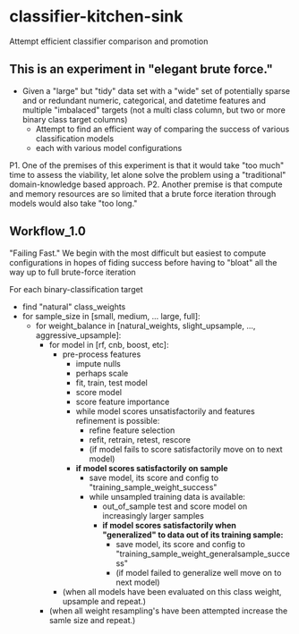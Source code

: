 # classifier-kitchen-sink
Attempt efficient classifier comparison and promotion

## This is an experiment in "elegant brute force."
- Given a "large" but "tidy" data set with a "wide" set of potentially sparse and or redundant numeric, categorical, and datetime features and multiple "imbalaced" targets (not a multi class column, but two or more binary class target columns)
  - Attempt to find an efficient way of comparing the success of various classification models 
  -   each with various model configurations

P1. One of the premises of this experiment is that it would take "too much" time to assess the viability, let alone solve the problem using a "traditional" domain-knowledge based approach.
P2. Another premise is that compute and memory resources are so limited that a brute force iteration through models would also take "too long."

## Workflow_1.0
"Failing Fast." We begin with the most difficult but easiest to compute configurations in hopes of fiding success before having to "bloat" all the way up to full brute-force iteration

For each binary-classification target
- find "natural" class_weights
- for sample_size in [small, medium, ... large, full]:
  - for weight_balance in [natural_weights, slight_upsample, ..., aggressive_upsample]:
    - for model in [rf, cnb, boost, etc]:
      - pre-process features
        - impute nulls
        - perhaps scale
        - fit, train, test model
        - score model
        - score feature importance
        - while model scores unsatisfactorily and features refinement is possible:
          - refine feature selection
          - refit, retrain, retest, rescore
          - (if model fails to score satisfactorily move on to next model)
        - **if model scores satisfactorily on sample**
          - save model, its score and config to "training_sample_weight_success"
          - while unsampled training data is available:
            - out_of_sample test and score model on increasingly larger samples
            - **if model scores satisfactorily when "generalized" to data out of its training sample:**
              - save model, its score and config to "training_sample_weight_generalsample_success"
              - (if model failed to generalize well move on to next model)
      - (when all models have been evaluated on this class weight, upsample and repeat.)
    - (when all weight resampling's have been attempted increase the samle size and repeat.)
